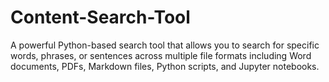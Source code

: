 # Content-Search-Tool
A powerful Python-based search tool that allows you to search for specific words, phrases, or sentences across multiple file formats including Word documents, PDFs, Markdown files, Python scripts, and Jupyter notebooks.
